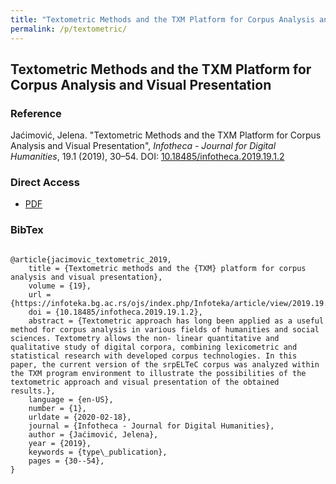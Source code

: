 ```yaml
---
title: "Textometric Methods and the TXM Platform for Corpus Analysis and Visual Presentation"
permalink: /p/textometric/
---
```


<meta name="citation_title" content="Textometric Methods and the TXM Platform for Corpus Analysis and Visual Presentation">
<meta name="citation_author" content="Jelena Jaćimović">
<meta name="citation_publication_date" content="2019">
<meta name="citation_journal_name" content="Infotheca - Journal for Digital Humanities">
<meta name="citattion_journal_issue" content="19.1">

## Textometric Methods and the TXM Platform for Corpus Analysis and Visual Presentation

### Reference

Jaćimović, Jelena. "Textometric Methods and the TXM Platform for Corpus Analysis and Visual Presentation", _Infotheca - Journal for Digital Humanities_, 19.1 (2019), 30–54. DOI: [10.18485/infotheca.2019.19.1.2](https://doi.org/10.18485/infotheca.2019.19.1.2)

### Direct Access

- [PDF](https://github.com/distantreading/compendium/blob/main/f/textometric.pdf)

### BibTex

```

@article{jacimovic_textometric_2019,
	title = {Textometric methods and the {TXM} platform for corpus analysis and visual presentation},
	volume = {19},
	url = {https://infoteka.bg.ac.rs/ojs/index.php/Infoteka/article/view/2019.19.1.2_en},
	doi = {10.18485/infotheca.2019.19.1.2},
	abstract = {Textometric approach has long been applied as a useful method for corpus analysis in various fields of humanities and social sciences. Textometry allows the non- linear quantitative and qualitative study of digital corpora, combining lexicometric and statistical research with developed corpus technologies. In this paper, the current version of the srpELTeC corpus was analyzed within the TXM program environment to illustrate the possibilities of the textometric approach and visual presentation of the obtained results.},
	language = {en-US},
	number = {1},
	urldate = {2020-02-18},
	journal = {Infotheca - Journal for Digital Humanities},
	author = {Jaćimović, Jelena},
	year = {2019},
	keywords = {type\_publication},
	pages = {30--54},
}

```

<span class='Z3988' title='url_ver=Z39.88-2004&amp;ctx_ver=Z39.88-2004&amp;rfr_id=info%3Asid%2Fzotero.org%3A2&amp;rft_id=info%3Adoi%2F10.18485%2Finfotheca.2019.19.1.2&amp;rft_val_fmt=info%3Aofi%2Ffmt%3Akev%3Amtx%3Ajournal&amp;rft.genre=article&amp;rft.atitle=Textometric%20methods%20and%20the%20TXM%20platform%20for%20corpus%20analysis%20and%20visual%20presentation&amp;rft.jtitle=Infotheca%20-%20Journal%20for%20Digital%20Humanities&amp;rft.volume=19&amp;rft.issue=1&amp;rft.aufirst=Jelena&amp;rft.aulast=Ja%C4%87imovi%C4%87&amp;rft.au=Jelena%20Ja%C4%87imovi%C4%87&amp;rft.date=2019&amp;rft.pages=30-54&amp;rft.spage=30&amp;rft.epage=54&amp;rft.language=en-US'></span>

